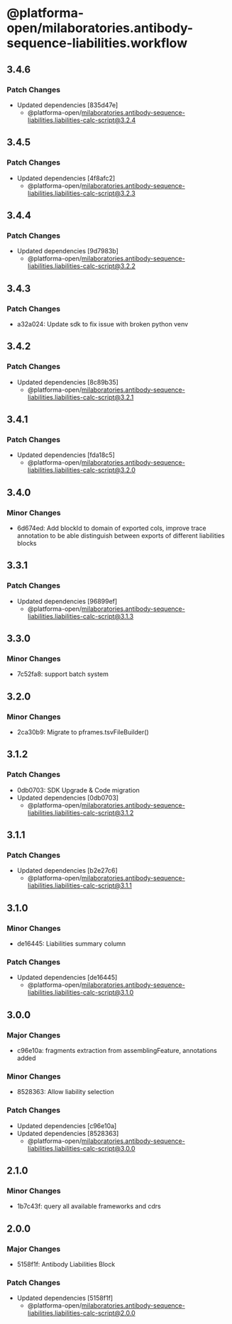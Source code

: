 # @platforma-open/milaboratories.antibody-sequence-liabilities.workflow

## 3.4.6

### Patch Changes

- Updated dependencies [835d47e]
  - @platforma-open/milaboratories.antibody-sequence-liabilities.liabilities-calc-script@3.2.4

## 3.4.5

### Patch Changes

- Updated dependencies [4f8afc2]
  - @platforma-open/milaboratories.antibody-sequence-liabilities.liabilities-calc-script@3.2.3

## 3.4.4

### Patch Changes

- Updated dependencies [9d7983b]
  - @platforma-open/milaboratories.antibody-sequence-liabilities.liabilities-calc-script@3.2.2

## 3.4.3

### Patch Changes

- a32a024: Update sdk to fix issue with broken python venv

## 3.4.2

### Patch Changes

- Updated dependencies [8c89b35]
  - @platforma-open/milaboratories.antibody-sequence-liabilities.liabilities-calc-script@3.2.1

## 3.4.1

### Patch Changes

- Updated dependencies [fda18c5]
  - @platforma-open/milaboratories.antibody-sequence-liabilities.liabilities-calc-script@3.2.0

## 3.4.0

### Minor Changes

- 6d674ed: Add blockId to domain of exported cols, improve trace annotation to be able distinguish between exports of different liabilities blocks

## 3.3.1

### Patch Changes

- Updated dependencies [96899ef]
  - @platforma-open/milaboratories.antibody-sequence-liabilities.liabilities-calc-script@3.1.3

## 3.3.0

### Minor Changes

- 7c52fa8: support batch system

## 3.2.0

### Minor Changes

- 2ca30b9: Migrate to pframes.tsvFileBuilder()

## 3.1.2

### Patch Changes

- 0db0703: SDK Upgrade & Code migration
- Updated dependencies [0db0703]
  - @platforma-open/milaboratories.antibody-sequence-liabilities.liabilities-calc-script@3.1.2

## 3.1.1

### Patch Changes

- Updated dependencies [b2e27c6]
  - @platforma-open/milaboratories.antibody-sequence-liabilities.liabilities-calc-script@3.1.1

## 3.1.0

### Minor Changes

- de16445: Liabilities summary column

### Patch Changes

- Updated dependencies [de16445]
  - @platforma-open/milaboratories.antibody-sequence-liabilities.liabilities-calc-script@3.1.0

## 3.0.0

### Major Changes

- c96e10a: fragments extraction from assemblingFeature, annotations added

### Minor Changes

- 8528363: Allow liability selection

### Patch Changes

- Updated dependencies [c96e10a]
- Updated dependencies [8528363]
  - @platforma-open/milaboratories.antibody-sequence-liabilities.liabilities-calc-script@3.0.0

## 2.1.0

### Minor Changes

- 1b7c43f: query all available frameworks and cdrs

## 2.0.0

### Major Changes

- 5158f1f: Antibody Liabilities Block

### Patch Changes

- Updated dependencies [5158f1f]
  - @platforma-open/milaboratories.antibody-sequence-liabilities.liabilities-calc-script@2.0.0
